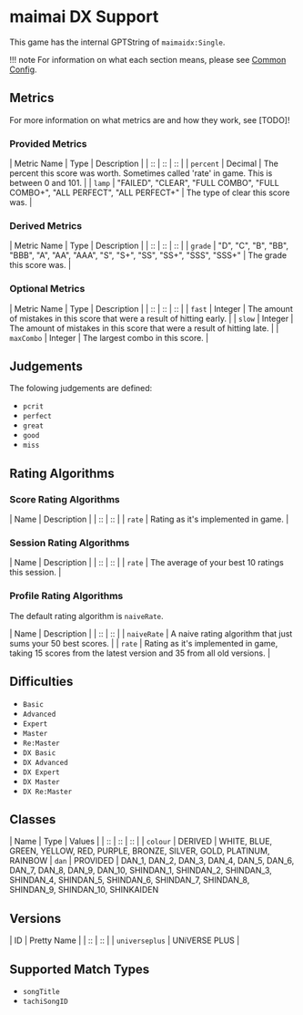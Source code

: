 # maimai DX Support

This game has the internal GPTString of `maimaidx:Single`.

!!! note
	For information on what each section means, please see [Common Config](../common-config/index.md).

## Metrics

For more information on what metrics are and how they work, see [TODO]!

### Provided Metrics

| Metric Name | Type | Description |
| :: | :: | :: |
| `percent` | Decimal | The percent this score was worth. Sometimes called 'rate' in game. This is between 0 and 101. |
| `lamp` | "FAILED", "CLEAR", "FULL COMBO", "FULL COMBO+", "ALL PERFECT", "ALL PERFECT+" | The type of clear this score was. |

### Derived Metrics

| Metric Name | Type | Description |
| :: | :: | :: |
| `grade` | "D", "C", "B", "BB", "BBB", "A", "AA", "AAA", "S", "S+", "SS", "SS+", "SSS", "SSS+" | The grade this score was. |

### Optional Metrics

| Metric Name | Type | Description |
| :: | :: | :: |
| `fast` | Integer | The amount of mistakes in this score that were a result of hitting early. |
| `slow` | Integer | The amount of mistakes in this score that were a result of hitting late. |
| `maxCombo` | Integer | The largest combo in this score. |

## Judgements

The folowing judgements are defined:

- `pcrit`
- `perfect`
- `great`
- `good`
- `miss`

## Rating Algorithms

### Score Rating Algorithms

| Name | Description |
| :: | :: |
| `rate` | Rating as it's implemented in game. |

### Session Rating Algorithms

| Name | Description |
| :: | :: |
| `rate` | The average of your best 10 ratings this session. |

### Profile Rating Algorithms

The default rating algorithm is `naiveRate`.

| Name | Description |
| :: | :: |
| `naiveRate` | A naive rating algorithm that just sums your 50 best scores. |
| `rate` | Rating as it's implemented in game, taking 15 scores from the latest version and 35 from all old versions. |

## Difficulties

- `Basic`
- `Advanced`
- `Expert`
- `Master`
- `Re:Master`
- `DX Basic`
- `DX Advanced`
- `DX Expert`
- `DX Master`
- `DX Re:Master`

## Classes

| Name | Type | Values |
| :: | :: | :: |
| `colour` | DERIVED | WHITE, BLUE, GREEN, YELLOW, RED, PURPLE, BRONZE, SILVER, GOLD, PLATINUM, RAINBOW
| `dan` | PROVIDED | DAN_1, DAN_2, DAN_3, DAN_4, DAN_5, DAN_6, DAN_7, DAN_8, DAN_9, DAN_10, SHINDAN_1, SHINDAN_2, SHINDAN_3, SHINDAN_4, SHINDAN_5, SHINDAN_6, SHINDAN_7, SHINDAN_8, SHINDAN_9, SHINDAN_10, SHINKAIDEN

## Versions

| ID | Pretty Name |
| :: | :: |
| `universeplus` | UNiVERSE PLUS |

## Supported Match Types

- `songTitle`
- `tachiSongID`